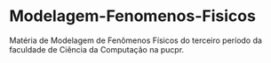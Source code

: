 # Modelagem-Fenomenos-Fisicos
Matéria de Modelagem de Fenômenos Físicos do terceiro período da faculdade de Ciência da Computação na pucpr.
